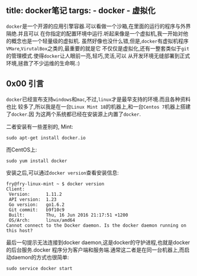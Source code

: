 title: docker笔记
targs:
    - docker
    - 虚拟化
---

`docker`是一个开源的应用引擎容器.可以看做一个沙箱,在里面的运行的程序与外界隔绝.并且可以
在你指定的配置环境中运行.听起来像是一个虚拟机,我一开始对他的概念也是一个轻量级的虚拟机.
虽然好像也没什么错,但是,`docker`有虚拟机程序`VMare`,`VirutalBox`之类的,最重要的就是它
不仅仅是虚拟化,还有一整套类似于`git`的管理模式.使得`docker`让人眼前一亮,轻巧,灵活,可以
从开发环境无缝部署到正式环境,拯救了不少运维的生命啊.:)

## 0x00 引言
`docker`已经宣布支持`windows`和`mac`,不过,`linux`才是最早支持的环境.而且各种资料也比
较多了,所以我是在一台`Linux Mint 18`的机器上,和一台`Centos 7`机器上搭建了`docker`.因
为这两个系统都已经在安装源上内置了`docker`.

二者安装有一些差别的, Mint:
```
sudo apt-get install docker.io
```
而CentOS上:
```
sudo yum install docker
```

安装之后,可以通过`docker version`查看安装信息:
```
fry@fry-linux-mint ~ $ docker version
Client:
 Version:      1.11.2
 API version:  1.23
 Go version:   go1.6.2
 Git commit:   b9f10c9
 Built:        Thu, 16 Jun 2016 21:17:51 +1200
 OS/Arch:      linux/amd64
Cannot connect to the Docker daemon. Is the docker daemon running on this host?
```

最后一句提示无法连接到docker daemon,这是docker的守护进程,也就是docker的后台服务.docker
程序分为客户端和服务端.通常这二者是在同一台机器上,而启动daemon的方式也很简单:
```
sudo service docker start
```
